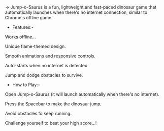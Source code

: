 -> Jump-o-Saurus is a fun, lightweight,and fast-paced dinosaur game that automatically launches when there's no internet connection, similar to Chrome's offline game.

* Features:-

Works offline...

Unique flame-themed design.

Smooth animations and responsive controls.

Auto-starts when no internet is detected.

Jump and dodge obstacles to survive.

* How to Play:-

Open Jump-o-Saurus (it will launch automatically when there's no internet).

Press the Spacebar to make the dinosaur jump.

Avoid obstacles to keep running.

Challenge yourself to beat your high score...!
